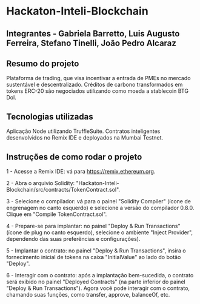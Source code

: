 # Hackaton-Inteli-Blockchain

## Integrantes - Gabriela Barretto, Luis Augusto Ferreira, Stefano Tinelli, João Pedro Alcaraz

## Resumo do projeto
Plataforma de trading, que visa incentivar a entrada de PMEs no mercado sustentável e descentralizado. Créditos de carbono transformados em tokens ERC-20 são negociados utilizando como moeda a stablecoin BTG Dol.

## Tecnologias utilizadas
Aplicação Node utilizando TruffleSuite. Contratos inteligentes desenvolvidos no Remix IDE e deployados na Mumbai Testnet.

## Instruções de como rodar o projeto

1 - Acesse a Remix IDE: vá para https://remix.ethereum.org.

2 - Abra o arquivio Solidity: "Hackaton-Inteli-Blockchain/src/contracts/TokenContract.sol".

3 - Selecione o compilador: vá para o painel "Solidity Compiler" (ícone de engrenagem no canto esquerdo) e selecione a versão do compilador 0.8.0. Clique em "Compile TokenContract.sol".

4 - Prepare-se para implantar: no painel "Deploy & Run Transactions" (ícone de plug no canto esquerdo), selecione o ambiente  "Inject Provider", dependendo das suas preferências e configurações).

5 - Implantar o contrato: no painel "Deploy & Run Transactions", insira o fornecimento inicial de tokens na caixa "InitialValue" ao lado do botão "Deploy".

6 - Interagir com o contrato: após a implantação bem-sucedida, o contrato será exibido no painel "Deployed Contracts" (na parte inferior do painel "Deploy & Run Transactions"). Agora você pode interagir com o contrato, chamando suas funções, como transfer, approve, balanceOf, etc.


